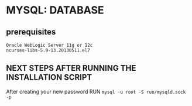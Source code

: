 # MYSQL: DATABASE

## prerequisites
```
Oracle WebLogic Server 11g or 12c
ncurses-libs-5.9-13.20130511.el7
```
## NEXT STEPS AFTER RUNNING THE INSTALLATION SCRIPT
After creating your new password 
RUN ```mysql -u root -S run/mysqld.sock -p```
